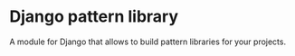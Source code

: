 # Django pattern library

A module for Django that allows to build pattern libraries for your projects.
